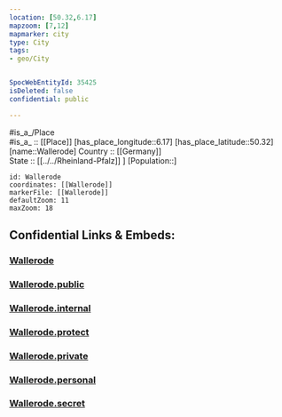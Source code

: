 ```yaml
---
location: [50.32,6.17] 
mapzoom: [7,12] 
mapmarker: city 
type: City
tags:
- geo/City


SpocWebEntityId: 35425
isDeleted: false
confidential: public

---
```

#is_a_/Place  
#is_a_ :: [[Place]] 
[has_place_longitude::6.17] 
[has_place_latitude::50.32] 
[name::Wallerode] 
Country :: [[Germany]]  
State :: [[../../Rheinland-Pfalz]] ] 
[Population::] 



```leaflet
id: Wallerode
coordinates: [[Wallerode]] 
markerFile: [[Wallerode]] 
defaultZoom: 11 
maxZoom: 18
```


## Confidential Links & Embeds: 

### [Wallerode](/_Standards/Earth/Continent/Europe/Europe~West/Belgium/Regions~Belgium/Wallonie/counties~Wallonie/Liège/City/Wallerode.md) 

### [Wallerode.public](/_public/Earth/Continent/Europe/Europe~West/Belgium/Regions~Belgium/Wallonie/counties~Wallonie/Liège/City/Wallerode.public.md) 

### [Wallerode.internal](/_internal/Earth/Continent/Europe/Europe~West/Belgium/Regions~Belgium/Wallonie/counties~Wallonie/Liège/City/Wallerode.internal.md) 

### [Wallerode.protect](/_protect/Earth/Continent/Europe/Europe~West/Belgium/Regions~Belgium/Wallonie/counties~Wallonie/Liège/City/Wallerode.protect.md) 

### [Wallerode.private](/_private/Earth/Continent/Europe/Europe~West/Belgium/Regions~Belgium/Wallonie/counties~Wallonie/Liège/City/Wallerode.private.md) 

### [Wallerode.personal](/_personal/Earth/Continent/Europe/Europe~West/Belgium/Regions~Belgium/Wallonie/counties~Wallonie/Liège/City/Wallerode.personal.md) 

### [Wallerode.secret](/_secret/Earth/Continent/Europe/Europe~West/Belgium/Regions~Belgium/Wallonie/counties~Wallonie/Liège/City/Wallerode.secret.md)

